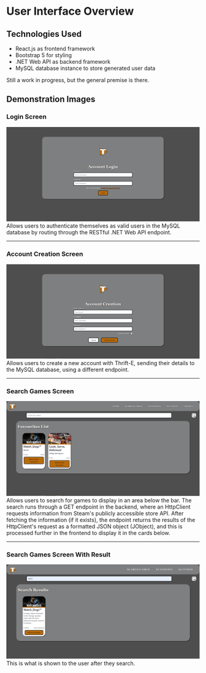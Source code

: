 # User Interface Overview

## Technologies Used

- React.js as frontend framework
- Bootstrap 5 for styling
- .NET Web API as backend framework
- MySQL database instance to store generated user data

Still a work in progress, but the general premise is there.

## Demonstration Images
### Login Screen
![thrift-e-login](https://github.com/Mr-Chunky/Thrift-E/blob/main/images/Login%20Screen.PNG)
Allows users to authenticate themselves as valid users in the MySQL database by routing through the RESTful .NET Web API endpoint.

----------------

### Account Creation Screen
![thrift-e-create-account](https://github.com/Mr-Chunky/Thrift-E/blob/main/images/Account%20Creation%20Screen.PNG)
Allows users to create a new account with Thrift-E, sending their details to the MySQL database, using a different endpoint.

----------------

### Search Games Screen
![thrift-e-search-screen](https://github.com/Mr-Chunky/Thrift-E/blob/main/images/Search%20Screen.PNG)
Allows users to search for games to display in an area below the bar.  The search runs through a GET endpoint in the backend, where an HttpClient requests information from Steam's publicly accessible store API.  After fetching the information (if it exists), the endpoint returns the results of the HttpClient's request as a formatted JSON object (JObject), and this is processed further in the frontend to display it in the cards below.

----------------

### Search Games Screen With Result
![thrift-e-search-screen](https://github.com/Mr-Chunky/Thrift-E/blob/main/images/Search%20Games%20Screen%20With%20Result.PNG)
This is what is shown to the user after they search.
